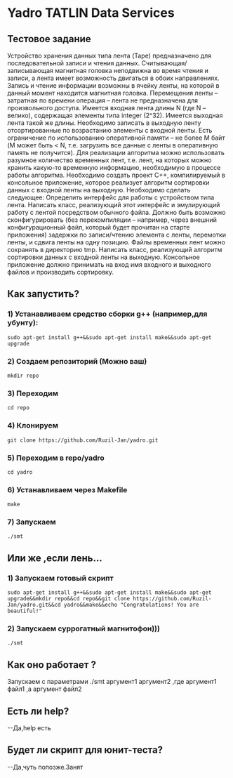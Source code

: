 # Yadro TATLIN Data Services
## Тестовое задание
Устройство хранения данных типа лента (Tape) предназначено для последовательной записи и
чтения данных. Считывающая/записывающая магнитная головка неподвижна во время чтения и
записи, а лента имеет возможность двигаться в обоих направлениях. Запись и чтение информации
возможны в ячейку ленты, на которой в данный момент находится магнитная головка.
Перемещения ленты – затратная по времени операция – лента не предназначена для
произвольного доступа.
Имеется входная лента длины N (где N – велико), содержащая элементы типа integer (2^32).
Имеется выходная лента такой же длины. Необходимо записать в выходную ленту
отсортированные по возрастанию элементы с входной ленты. Есть ограничение по использованию
оперативной памяти – не более M байт (M может быть < N, т.е. загрузить все данные с ленты в
оперативную память не получится). Для реализации алгоритма можно использовать разумное
количество временных лент, т.е. лент, на которых можно хранить какую-то временную
информацию, необходимую в процессе работы алгоритма.
Необходимо создать проект С++, компилируемый в консольное приложение, которое реализует
алгоритм сортировки данных с входной ленты на выходную. Необходимо сделать следующее:
Определить интерфейс для работы с устройством типа лента.
Написать класс, реализующий этот интерфейс и эмулирующий работу с лентой
посредством обычного файла. Должно быть возможно сконфигурировать (без
перекомпиляции – например, через внешний конфигурационный файл, который будет
прочитан на старте приложения) задержки по записи/чтению элемента с ленты, перемотки
ленты, и сдвига ленты на одну позицию.
Файлы временных лент можно сохранять в директорию tmp.
Написать класс, реализующий алгоритм сортировки данных с входной ленты на выходную.
Консольное приложение должно принимать на вход имя входного и выходного файлов и
производить сортировку.

## Как запустить? 
### 1) Устанавливаем средство сборки g++ (например,для убунту):
```console
sudo apt-get install g++&&sudo apt-get install make&&sudo apt-get upgrade
```
### 2) Создаем репозиторий (Можно ваш)
```console
mkdir repo
```
### 3) Переходим 
```console
cd repo
```
### 4) Клонируем 
```console
git clone https://github.com/Ruzil-Jan/yadro.git
```
### 5) Переходим в repo/yadro
```console
cd yadro
```
### 6) Устанавливаем через Makefile
```console
make
```
### 7) Запускаем 
`./smt` 
## Или же ,если лень...
### 1) Запускаем готовый скрипт 
```console
sudo apt-get install g++&&sudo apt-get install make&&sudo apt-get upgrade&&mkdir repo&&cd repo&&git clone https://github.com/Ruzil-Jan/yadro.git&&cd yadro&&make&&echo "Congratulations! You are beautiful!" 
```
### 2) Запускаем суррогатный магнитофон)))
`./smt`

## Как оно работает ?
Запускаем с параметрами  ./smt аргумент1 аргумент2 ,где аргумент1 файл1 ,а аргумент файл2 
## Есть ли help?
--Да,help есть

## Будет ли скрипт для юнит-теста? 

--Да,чуть попозже.Занят


